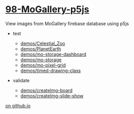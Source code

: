 # [98-MoGallery-p5js](https://github.com/molab-itp/98-MoGallery-p5js)

View images from MoGallery firebase database using p5js

- test

  - [demos/Celestial_Zoo](demos/Celestial_Zoo?v=034)
  - [demos/PlanetEarth](demos/PlanetEarth?v=034)
  - [demos/mo-storage-dashboard](demos/mo-storage-dashboard?v=034)
  - [demos/mo-storage](demos/mo-storage)
  - [demos/mo-pixel-grid](demos/mo-pixel-grid)
  - [demos/timed-drawing-class](demos/timed-drawing-class)

- validate

  - [demos/createImg-board](demos/createImg-board/)
  - [demos/createImg-slide-show](demos/createImg-slide-show)

[on github.io](https://molab-itp.github.io/98-MoGallery-p5js/?v=034)

<!--
- hold
- [demos/draw-share](demos/draw-share)
- [demos/draw-video](demos/draw-video)
-
-->

<!--
Using github pages to view this repo

- [github.io/98-MoGallery-p5js](https://molab-itp.github.io/98-MoGallery-p5js/)

## Issues

- [] demos/createImg-board does to read store on first launch, sometimes

<!--
v21 -- updated mo-pixel-grid/dbStoreRootPath
-->
